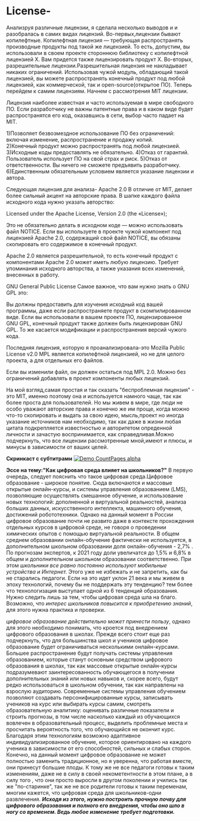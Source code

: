 # License-
Анализруя различные лицензии, я сделала несколько выводов и и разобралась в самих видах лицензий.
Во-первых,лицензии бывают копилефтные. Копилефтная лицензия — требующая распространять производные продукты под такой же лицензией. То есть, допустим, вы использовали в своем проекте стороннюю библиотеку с копилефтной лицензией X. Вам придется также лицензировать продукт Х.
Во-вторых, разрешительные лицензии.Разрешительная лицензия не накладывает никаких ограничений. Использовав чужой модуль, обладающий такой лицензией, вы можете распространять конечный продукт под любой лицензией, как коммерческой, так и open-source(открытое ПО).
 Теперь перейдем к самим лицензиям.
 Начнем с рассмотрения MIT лицензии. 
 
 Лицензия наиболее известная и часто используемая  в мире свободного ПО. Если разработчику не важны патентные права и в каком виде будет распространятся его код, оказавшись в сети, выбор часто падает на MIT.

1)Позволяет безвозмездное использование ПО без ограничений: включая изменение, распространение и продажу копий.  
2)Конечный продукт можно распространять под любой лицензией.
3)Исходные коды предоставлять не обязательно.
4)Отказ от гарантий. Пользователь использует ПО на свой страх и риск.
5)Отказ от ответственности. Вы ничего не сможете предъявить разработчику.
6)Единственным обязательным условием является указание лицензии и автора.


 Следующая лицензия для анализа- Apache 2.0
В отличие от MIT, делает более сильный акцент на авторские права. В шапке каждого файла исходного кода нужно указать авторство:


Licensed under the Apache License, Version 2.0 (the «License»);

Это не обязательно делать в исходном коде — можно использовать файл NOTICE. Если вы используете в проекте чужой компонент под лицензией Apache 2.0, содержащий свой файл NOTICE, вы обязаны скопировать его содержимое в конечный продукт. 

Apache 2.0 является разрешительной, то есть конечный продукт с компонентами Apache 2.0 может иметь любую лицензию. Требует упоминания исходного авторства, а также указания всех изменений, внесенных в работу.

GNU General Public License
Самое важное, что вам нужно знать о GNU GPL это: 

Вы должны предоставить для изучения исходный код вашей программы, даже если распространяете продукт в скомпилированном виде.
Если вы использовали в вашем проекте ПО, лицензированное GNU GPL, конечный продукт также должен быть лицензирован GNU GPL. То же касается модификации и распространения версий чужого кода.

Последняя лицензия, которую я проанализировала-это Mozilla Public License v2.0 
MPL является копилефтной лицензией, но не для целого проекта, а для отдельных его файлов. 

Если вы изменили файл, он должен остаться под MPL 2.0.
Можно без ограничений добавлять в проект компоненты любых лицензий.


На мой взгляд,самая простая и так сказать "беспроблемная лицензия" - это MIT, именно поэтому она и используется намного чаще, так как более проста для пользователей. Но мы живем в мире, где люди не особо уважают авторские права и конечно же им проще, когда можно что-то скопировать и выдать за свою идею, мысль,проект но иногда указание источников нам необходимо, так как даже в жизни любая цитата подкрепляется известностью и авторитетом опреденной личности и зачастую воспринимается, как справедливая.Можно подчеркнуть, что все лицензии рассмотренные мной,имеют и плюсы, и минусы в зависимости от ваших целей.



**Скринкаст с субтитрами**
[![Demo CountPages alpha](https://share.gifyoutube.com/KzB6Gb.gif)](https://www.youtube.com/watch?v=C9WAjA2waJc&feature=youtu.be)



**Эссе на тему:"Как цифровая среда влияет на школьников?"**
   В первую очередь, следует пояснить что такое цифровая среда.Цифровое образование - широкое понятие.
   Сюда включаются и массовые открытые онлайн-курсы, и системы управления образованием (LMS), позволяющие осуществлять смешанное обучение, 
   и использование новых технологий: дополненной и виртуальной реальностей, анализа больших данных, искусственного интеллекта,
   машинного обучения, достижений робототехники. Однако на данный момент в России цифровое образование почти не развито даже в контексте
   прохождения отдельных курсов в цифровой среде, не говоря о проведении химических опытов с помощью виртуальной реальности. 
   В общем среднем образовании онлайн-обучение фактически не используется, в дополнительном школьном образовании доля онлайн-обучения - 2,7%
   . По прогнозам экспертов, к 2021 году доли увеличатся до 1,5% и 6,8% в общем и дополнительном школьном образовании соответственно.
   При этом *школьники все равно постоянно используют мобильные устройства и Интернет.*
   Этого уже не избежать и не запретить, как бы не старались педагоги. Если на это идет уклон 21 века и мы живем в эпоху технологий, почему бы не поддержать эту тенденцию?
   тем более что технологизация выступает одной из 6 тенденций образования. Нужно следить лишь за тем, чтобы цифровая среда шла на благо. 
   Возможно, что *интерес школьников повысится к приобретению знаний*, для этого нужна практика и проверки.
   
   *цифровое образование действительно может принести пользу*, однако для этого необходимо понимать, что кроется под внедрением цифрового образования в школах.
Прежде всего стоит еще раз подчеркнуть, что для большинства школ и учеников цифровое образование будет ограничиваться несколькими онлайн-курсами. Большее распространение будут получать системы управления образованием, которые станут основным средством цифрового образования в школах, так как массовые открытые онлайн-курсы подразумевают заинтересованность обучающегося в получении дополнительных знаний или новых навыков и, скорее всего, будут редко использоваться в школьном обучении, так как направлены на взрослую аудиторию. Современные системы управления обучением позволяют создавать персонифицированные курсы, записывать учеников на курс или выбирать курсы самим, смотреть образовательную аналитику: оценивать различные показатели и строить прогнозы, в том числе насколько каждый из обучающихся вовлечен в образовательный процесс, выделить проблемные места и просчитать вероятность того, что обучающийся не окончит курс. Благодаря этим технологиям возможно адаптивное индивидуализированное обучение,
которое ориентировано на каждого ученика в зависимости от его способностей, сильных и слабых сторон.
Конечно, на данный момент цифровое образование не может полностью заменить традиционное, но я уверенна, что работая вместе, они принесут большие плоды. К тому же не все педагоги готовы к таким изменениям, даже не в силу в своей некометентности в этом плане, а в силу того
, что они просто выросли в другом поколении и учились так же "по-старинке", так же не все родители готовы к таким переменам, многим кажется, что цифровая среда для школьников-одни развлечения. 
***Исходя из этого, нужно построить прочную почву для цифрового образования и полного его внедрения, чтобы оно шло в ногу со временем. Ведь любое изменение требует подготовки.***


